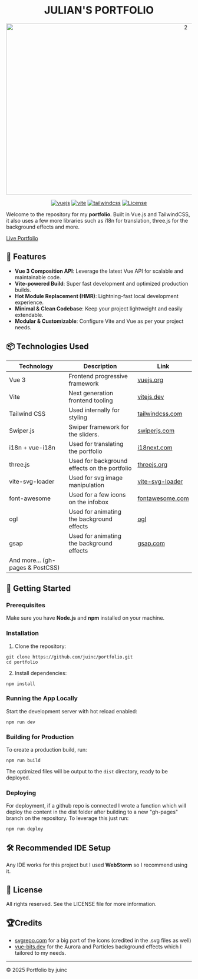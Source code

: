 <h1 align="center">JULIAN'S PORTFOLIO</h1>
<div align="center">
<img width="959" height="465" alt="2" src="https://github.com/user-attachments/assets/1b3c8660-6418-403f-b3ce-56693194ff96" />

  
[![vuejs](https://img.shields.io/badge/Vue-3.x-brightgreen.svg?logo=vue.js&logoColor=white)](https://vuejs.org/) [![vite](https://img.shields.io/badge/Vite-3.x-blue.svg?logo=vite&logoColor=white)](https://vitejs.dev/) [![tailwindcss](https://img.shields.io/badge/TailwindCSS-3.x-38B2AC.svg?logo=tailwind-css&logoColor=white)](https://tailwindcss.com/) [![License](https://img.shields.io/badge/License-None-lightgrey.svg)](#license)
</div>


Welcome to the repository for my **portfolio**. Built in Vue.js and TailwindCSS, it also uses a few more libraries such as i18n for translation, three.js for the background effects and more.

[Live Portfolio](https://juinc.github.io/portfolio)

## 🚀 Features

- **Vue 3 Composition API**: Leverage the latest Vue API for scalable and maintainable code.
- **Vite-powered Build**: Super fast development and optimized production builds.
- **Hot Module Replacement (HMR)**: Lightning-fast local development experience.
- **Minimal & Clean Codebase**: Keep your project lightweight and easily extendable.
- **Modular & Customizable**: Configure Vite and Vue as per your project needs.

## 📦 Technologies Used

| Technology                        | Description                                  | Link                                                             |
|-----------------------------------|----------------------------------------------|------------------------------------------------------------------|
| Vue 3                             | Frontend progressive framework               | [vuejs.org](https://vuejs.org/)                                  |
| Vite                              | Next generation frontend tooling             | [vitejs.dev](https://vitejs.dev/)                                |
| Tailwind CSS                      | Used internally for styling                  | [tailwindcss.com](https://tailwindcss.com/)                      |
| Swiper.js                         | Swiper framework for the sliders.            | [swiperjs.com](https://swiperjs.com/)                            |
| i18n + vue-i18n                   | Used for translating the portfolio           | [i18next.com](https://www.i18next.com/)                          |
| three.js                          | Used for background effects on the portfolio | [threejs.org](https://threejs.org/)                              |
| vite-svg-loader                   | Used for svg image manipulation              | [vite-svg-loader](https://github.com/jpkleemans/vite-svg-loader) |
| font-awesome                      | Used for a few icons on the infobox          | [fontawesome.com](https://fontawesome.com/)                      |
| ogl                               | Used for animating the background effects    | [ogl](https://github.com/oframe/ogl)                             |
| gsap                              | Used for animating the background effects    | [gsap.com](https://gsap.com/)                                    |
| And more... (gh-pages & PostCSS)                                                                                                                    |


## 🎯 Getting Started
### Prerequisites
Make sure you have **Node.js** and **npm** installed on your machine.
### Installation
1. Clone the repository:
```
git clone https://github.com/juinc/portfolio.git
cd portfolio
```
2. Install dependencies:
```
npm install
```
### Running the App Locally
Start the development server with hot reload enabled:
```
npm run dev
```
### Building for Production
To create a production build, run:
```
npm run build
```
The optimized files will be output to the `dist` directory, ready to be deployed.
### Deploying
For deployment, if a github repo is connected I wrote a function which will deploy the content in the dist folder after building to a new "gh-pages" branch on the repository. To leverage this just run:
```
npm run deploy
```
## 🛠 Recommended IDE Setup
Any IDE works for this project but I used **WebStorm** so I recommend using it. 
## 📝 License
All rights reserved. See the LICENSE file for more information.
## 🏆Credits
- [svgrepo.com](https://www.svgrepo.com) for a big part of the icons (credited in the .svg files as well)
- [vue-bits.dev](https://vue-bits.dev/) for the Aurora and Particles background effects which I tailored to my needs.

---
© 2025 Portfolio by juinc
